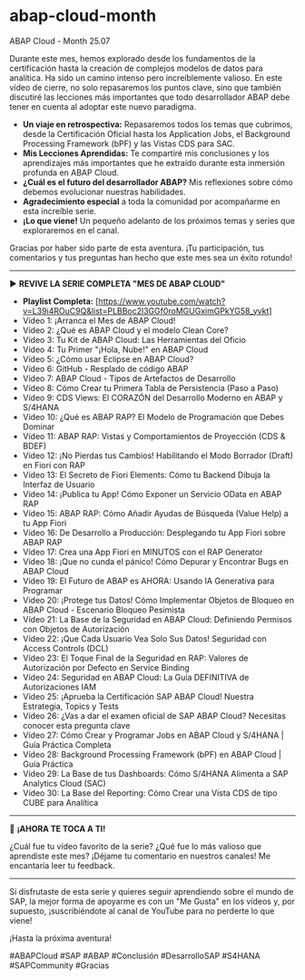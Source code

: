 # abap-cloud-month
ABAP Cloud - Month 25.07

Durante este mes, hemos explorado desde los fundamentos de la certificación hasta la creación de complejos modelos de datos para analítica. Ha sido un camino intenso pero increíblemente valioso. En este vídeo de cierre, no solo repasaremos los puntos clave, sino que también discutiré las lecciones más importantes que todo desarrollador ABAP debe tener en cuenta al adoptar este nuevo paradigma.

* **Un viaje en retrospectiva:** Repasaremos todos los temas que cubrimos, desde la Certificación Oficial hasta los Application Jobs, el Background Processing Framework (bPF) y las Vistas CDS para SAC.
* **Mis Lecciones Aprendidas:** Te compartiré mis conclusiones y los aprendizajes más importantes que he extraído durante esta inmersión profunda en ABAP Cloud.
* **¿Cuál es el futuro del desarrollador ABAP?** Mis reflexiones sobre cómo debemos evolucionar nuestras habilidades.
* **Agradecimiento especial** a toda la comunidad por acompañarme en esta increíble serie.
* **¡Lo que viene!** Un pequeño adelanto de los próximos temas y series que exploraremos en el canal.

Gracias por haber sido parte de esta aventura. ¡Tu participación, tus comentarios y tus preguntas han hecho que este mes sea un éxito rotundo!

---

▶️ **REVIVE LA SERIE COMPLETA "MES DE ABAP CLOUD"**

* **Playlist Completa:** [https://www.youtube.com/watch?v=L39i4ROuC9Q&list=PLBBoc2l3GGf0roMGUGximGPkYG58_yvkt]
* Vídeo 1: ¡Arranca el Mes de ABAP Cloud!
* Vídeo 2: ¿Qué es ABAP Cloud y el modelo Clean Core?
* Vídeo 3: Tu Kit de ABAP Cloud: Las Herramientas del Oficio
* Vídeo 4: Tu Primer "¡Hola, Nube!" en ABAP Cloud
* Vídeo 5: ¿Cómo usar Eclipse en ABAP Cloud?
* Vídeo 6:  GitHub - Resplado de código ABAP
* Vídeo 7: ABAP Cloud - Tipos de Artefactos de Desarrollo
* Vídeo 8: Cómo Crear tu Primera Tabla de Persistencia (Paso a Paso)
* Vídeo 9: CDS Views: El CORAZÓN del Desarrollo Moderno en ABAP y S/4HANA
* Vídeo 10: ¿Qué es ABAP RAP? El Modelo de Programación que Debes Dominar
* Vídeo 11: ABAP RAP: Vistas y Comportamientos de Proyección (CDS & BDEF)
* Vídeo 12: ¡No Pierdas tus Cambios! Habilitando el Modo Borrador (Draft) en Fiori con RAP
* Vídeo 13: El Secreto de Fiori Elements: Cómo tu Backend Dibuja la Interfaz de Usuario
* Vídeo 14: ¡Publica tu App! Cómo Exponer un Servicio OData en ABAP RAP
* Vídeo 15: ABAP RAP: Cómo Añadir Ayudas de Búsqueda (Value Help) a tu App Fiori
* Vídeo 16: De Desarrollo a Producción: Desplegando tu App Fiori sobre ABAP RAP
* Vídeo 17: Crea una App Fiori en MINUTOS con el RAP Generator
* Vídeo 18: ¡Que no cunda el pánico! Cómo Depurar y Encontrar Bugs en ABAP Cloud
* Vídeo 19: El Futuro de ABAP es AHORA: Usando IA Generativa para Programar
* Vídeo 20: ¡Protege tus Datos! Cómo Implementar Objetos de Bloqueo en ABAP Cloud - Escenario Bloqueo Pesimista
* Vídeo 21:  La Base de la Seguridad en ABAP Cloud: Definiendo Permisos con Objetos de Autorización
* Vídeo 22: ¡Que Cada Usuario Vea Solo Sus Datos! Seguridad con Access Controls (DCL)
* Vídeo 23: El Toque Final de la Seguridad en RAP: Valores de Autorización por Defecto en Service Binding
* Vídeo 24: Seguridad en ABAP Cloud: La Guía DEFINITIVA de Autorizaciones IAM
* Vídeo 25: ¡Aprueba la Certificación SAP ABAP Cloud! Nuestra Estrategia, Topics y Tests
* Vídeo 26: ¿Vas a dar el examen oficial de SAP ABAP Cloud? Necesitas conocer esta pregunta clave
* Vídeo 27: Cómo Crear y Programar Jobs en ABAP Cloud y S/4HANA | Guía Práctica Completa
* Vídeo 28: Background Processing Framework (bPF) en ABAP Cloud | Guía Práctica
* Vídeo 29: La Base de tus Dashboards: Cómo S/4HANA Alimenta a SAP Analytics Cloud (SAC)
* Vídeo 30: La Base del Reporting: Cómo Crear una Vista CDS de tipo CUBE para Analítica

 
---

💬 **¡AHORA TE TOCA A TI!**

¿Cuál fue tu vídeo favorito de la serie? ¿Qué fue lo más valioso que aprendiste este mes? ¡Déjame tu comentario en nuestros canales! Me encantaría leer tu feedback.

---

Si disfrutaste de esta serie y quieres seguir aprendiendo sobre el mundo de SAP, la mejor forma de apoyarme es con un "Me Gusta" en los vídeos y, por supuesto, ¡suscribiéndote al canal de YouTube para no perderte lo que viene!

¡Hasta la próxima aventura!

#ABAPCloud #SAP #ABAP #Conclusión #DesarrolloSAP #S4HANA #SAPCommunity #Gracias
